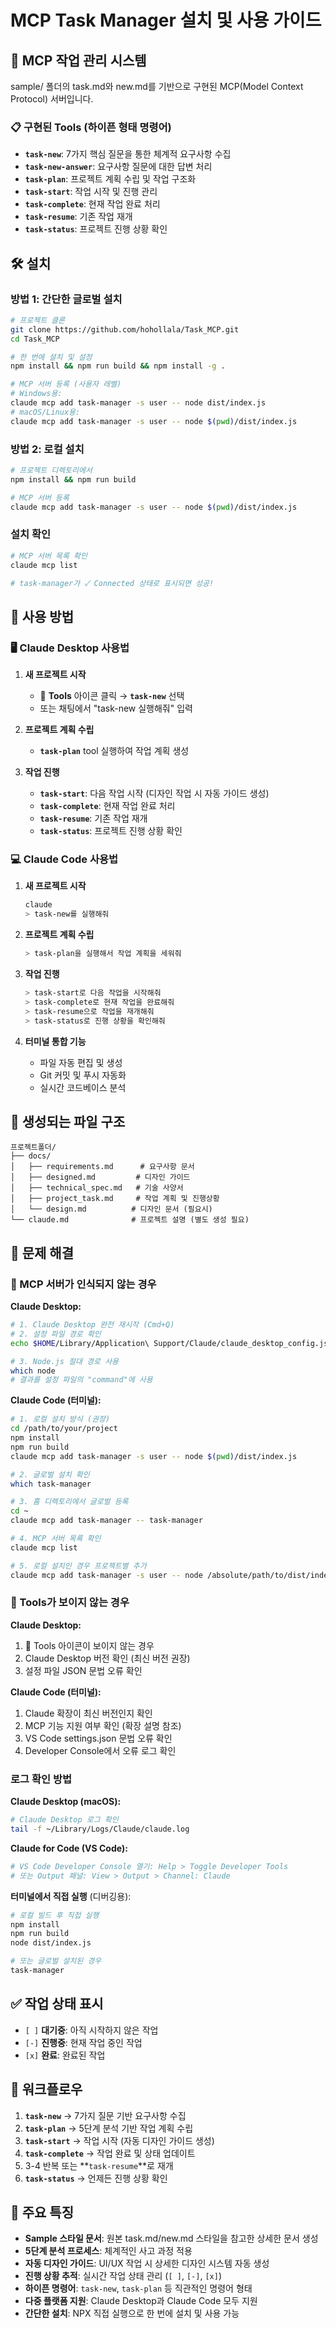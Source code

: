 # MCP Task Manager 설치 및 사용 가이드

## 🚀 MCP 작업 관리 시스템

sample/ 폴더의 task.md와 new.md를 기반으로 구현된 MCP(Model Context Protocol) 서버입니다.

### 📋 구현된 Tools (하이픈 형태 명령어)

- **`task-new`**: 7가지 핵심 질문을 통한 체계적 요구사항 수집
- **`task-new-answer`**: 요구사항 질문에 대한 답변 처리  
- **`task-plan`**: 프로젝트 계획 수립 및 작업 구조화
- **`task-start`**: 작업 시작 및 진행 관리
- **`task-complete`**: 현재 작업 완료 처리
- **`task-resume`**: 기존 작업 재개
- **`task-status`**: 프로젝트 진행 상황 확인

## 🛠️ 설치

### 방법 1: 간단한 글로벌 설치

```bash
# 프로젝트 클론
git clone https://github.com/hohollala/Task_MCP.git
cd Task_MCP

# 한 번에 설치 및 설정
npm install && npm run build && npm install -g .

# MCP 서버 등록 (사용자 레벨)
# Windows용:
claude mcp add task-manager -s user -- node dist/index.js
# macOS/Linux용:
claude mcp add task-manager -s user -- node $(pwd)/dist/index.js
```

### 방법 2: 로컬 설치

```bash
# 프로젝트 디렉토리에서
npm install && npm run build

# MCP 서버 등록
claude mcp add task-manager -s user -- node $(pwd)/dist/index.js
```

### 설치 확인

```bash
# MCP 서버 목록 확인
claude mcp list

# task-manager가 ✓ Connected 상태로 표시되면 성공!
```

## 📱 사용 방법

### 🖥️ **Claude Desktop 사용법**

1. **새 프로젝트 시작**
   - 🔨 **Tools** 아이콘 클릭 → **`task-new`** 선택
   - 또는 채팅에서 "task-new 실행해줘" 입력

2. **프로젝트 계획 수립**
   - **`task-plan`** tool 실행하여 작업 계획 생성

3. **작업 진행**
   - **`task-start`**: 다음 작업 시작 (디자인 작업 시 자동 가이드 생성)
   - **`task-complete`**: 현재 작업 완료 처리
   - **`task-resume`**: 기존 작업 재개
   - **`task-status`**: 프로젝트 진행 상황 확인

### 💻 **Claude Code 사용법**

1. **새 프로젝트 시작**
   ```bash
   claude
   > task-new를 실행해줘
   ```

2. **프로젝트 계획 수립**
   ```bash
   > task-plan을 실행해서 작업 계획을 세워줘
   ```

3. **작업 진행**
   ```bash
   > task-start로 다음 작업을 시작해줘
   > task-complete로 현재 작업을 완료해줘  
   > task-resume으로 작업을 재개해줘
   > task-status로 진행 상황을 확인해줘
   ```

4. **터미널 통합 기능**
   - 파일 자동 편집 및 생성
   - Git 커밋 및 푸시 자동화
   - 실시간 코드베이스 분석

## 📁 생성되는 파일 구조

```
프로젝트폴더/
├── docs/
│   ├── requirements.md      # 요구사항 문서
│   ├── designed.md         # 디자인 가이드
│   ├── technical_spec.md   # 기술 사양서
│   ├── project_task.md     # 작업 계획 및 진행상황
│   └── design.md          # 디자인 문서 (필요시)
└── claude.md              # 프로젝트 설명 (별도 생성 필요)
```

## 🔧 문제 해결

### **🚫 MCP 서버가 인식되지 않는 경우**

**Claude Desktop:**
```bash
# 1. Claude Desktop 완전 재시작 (Cmd+Q)
# 2. 설정 파일 경로 확인
echo $HOME/Library/Application\ Support/Claude/claude_desktop_config.json

# 3. Node.js 절대 경로 사용
which node
# 결과를 설정 파일의 "command"에 사용
```

**Claude Code (터미널):**
```bash
# 1. 로컬 설치 방식 (권장)
cd /path/to/your/project
npm install
npm run build
claude mcp add task-manager -s user -- node $(pwd)/dist/index.js

# 2. 글로벌 설치 확인
which task-manager

# 3. 홈 디렉토리에서 글로벌 등록
cd ~
claude mcp add task-manager -- task-manager

# 4. MCP 서버 목록 확인
claude mcp list

# 5. 로컬 설치인 경우 프로젝트별 추가
claude mcp add task-manager -s user -- node /absolute/path/to/dist/index.js
```

### **🚫 Tools가 보이지 않는 경우**

**Claude Desktop:**
1. 🔨 Tools 아이콘이 보이지 않는 경우
2. Claude Desktop 버전 확인 (최신 버전 권장)
3. 설정 파일 JSON 문법 오류 확인

**Claude Code (터미널):**
1. Claude 확장이 최신 버전인지 확인
2. MCP 기능 지원 여부 확인 (확장 설명 참조)
3. VS Code settings.json 문법 오류 확인
4. Developer Console에서 오류 로그 확인

### **로그 확인 방법**

**Claude Desktop (macOS):**
```bash
# Claude Desktop 로그 확인
tail -f ~/Library/Logs/Claude/claude.log
```

**Claude for Code (VS Code):**
```bash
# VS Code Developer Console 열기: Help > Toggle Developer Tools
# 또는 Output 패널: View > Output > Channel: Claude
```

**터미널에서 직접 실행** (디버깅용):
```bash
# 로컬 빌드 후 직접 실행
npm install
npm run build
node dist/index.js

# 또는 글로벌 설치된 경우
task-manager
```

## ✅ 작업 상태 표시

- `[ ]` **대기중**: 아직 시작하지 않은 작업
- `[-]` **진행중**: 현재 작업 중인 작업  
- `[x]` **완료**: 완료된 작업

## 🎯 워크플로우

1. **`task-new`** → 7가지 질문 기반 요구사항 수집
2. **`task-plan`** → 5단계 분석 기반 작업 계획 수립
3. **`task-start`** → 작업 시작 (자동 디자인 가이드 생성)
4. **`task-complete`** → 작업 완료 및 상태 업데이트
5. 3-4 반복 또는 **`task-resume`**로 재개
6. **`task-status`** → 언제든 진행 상황 확인

## 🌟 주요 특징

- **Sample 스타일 문서**: 원본 task.md/new.md 스타일을 참고한 상세한 문서 생성
- **5단계 분석 프로세스**: 체계적인 사고 과정 적용
- **자동 디자인 가이드**: UI/UX 작업 시 상세한 디자인 시스템 자동 생성
- **진행 상황 추적**: 실시간 작업 상태 관리 (`[ ]`, `[-]`, `[x]`)
- **하이픈 명령어**: `task-new`, `task-plan` 등 직관적인 명령어 형태
- **다중 플랫폼 지원**: Claude Desktop과 Claude Code 모두 지원
- **간단한 설치**: NPX 직접 실행으로 한 번에 설치 및 사용 가능